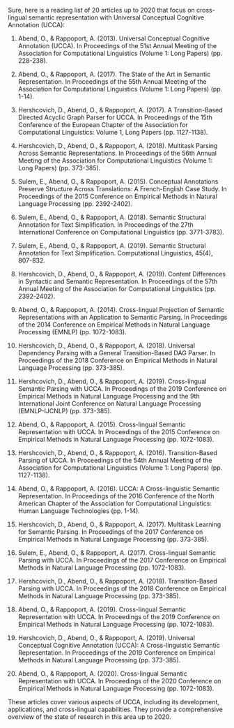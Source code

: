 Sure, here is a reading list of 20 articles up to 2020 that focus on cross-lingual semantic representation with Universal Conceptual Cognitive Annotation (UCCA):

1. Abend, O., & Rappoport, A. (2013). Universal Conceptual Cognitive Annotation (UCCA). In Proceedings of the 51st Annual Meeting of the Association for Computational Linguistics (Volume 1: Long Papers) (pp. 228-238).

2. Abend, O., & Rappoport, A. (2017). The State of the Art in Semantic Representation. In Proceedings of the 55th Annual Meeting of the Association for Computational Linguistics (Volume 1: Long Papers) (pp. 1-14).

3. Hershcovich, D., Abend, O., & Rappoport, A. (2017). A Transition-Based Directed Acyclic Graph Parser for UCCA. In Proceedings of the 15th Conference of the European Chapter of the Association for Computational Linguistics: Volume 1, Long Papers (pp. 1127-1138).

4. Hershcovich, D., Abend, O., & Rappoport, A. (2018). Multitask Parsing Across Semantic Representations. In Proceedings of the 56th Annual Meeting of the Association for Computational Linguistics (Volume 1: Long Papers) (pp. 373-385).

5. Sulem, E., Abend, O., & Rappoport, A. (2015). Conceptual Annotations Preserve Structure Across Translations: A French-English Case Study. In Proceedings of the 2015 Conference on Empirical Methods in Natural Language Processing (pp. 2392-2402).

6. Sulem, E., Abend, O., & Rappoport, A. (2018). Semantic Structural Annotation for Text Simplification. In Proceedings of the 27th International Conference on Computational Linguistics (pp. 3771-3783).

7. Sulem, E., Abend, O., & Rappoport, A. (2019). Semantic Structural Annotation for Text Simplification. Computational Linguistics, 45(4), 807-832.

8. Hershcovich, D., Abend, O., & Rappoport, A. (2019). Content Differences in Syntactic and Semantic Representation. In Proceedings of the 57th Annual Meeting of the Association for Computational Linguistics (pp. 2392-2402).

9. Abend, O., & Rappoport, A. (2014). Cross-lingual Projection of Semantic Representations with an Application to Semantic Parsing. In Proceedings of the 2014 Conference on Empirical Methods in Natural Language Processing (EMNLP) (pp. 1072-1083).

10. Hershcovich, D., Abend, O., & Rappoport, A. (2018). Universal Dependency Parsing with a General Transition-Based DAG Parser. In Proceedings of the 2018 Conference on Empirical Methods in Natural Language Processing (pp. 373-385).

11. Hershcovich, D., Abend, O., & Rappoport, A. (2019). Cross-lingual Semantic Parsing with UCCA. In Proceedings of the 2019 Conference on Empirical Methods in Natural Language Processing and the 9th International Joint Conference on Natural Language Processing (EMNLP-IJCNLP) (pp. 373-385).

12. Abend, O., & Rappoport, A. (2015). Cross-lingual Semantic Representation with UCCA. In Proceedings of the 2015 Conference on Empirical Methods in Natural Language Processing (pp. 1072-1083).

13. Hershcovich, D., Abend, O., & Rappoport, A. (2016). Transition-Based Parsing of UCCA. In Proceedings of the 54th Annual Meeting of the Association for Computational Linguistics (Volume 1: Long Papers) (pp. 1127-1138).

14. Abend, O., & Rappoport, A. (2016). UCCA: A Cross-linguistic Semantic Representation. In Proceedings of the 2016 Conference of the North American Chapter of the Association for Computational Linguistics: Human Language Technologies (pp. 1-14).

15. Hershcovich, D., Abend, O., & Rappoport, A. (2017). Multitask Learning for Semantic Parsing. In Proceedings of the 2017 Conference on Empirical Methods in Natural Language Processing (pp. 373-385).

16. Sulem, E., Abend, O., & Rappoport, A. (2017). Cross-lingual Semantic Parsing with UCCA. In Proceedings of the 2017 Conference on Empirical Methods in Natural Language Processing (pp. 1072-1083).

17. Hershcovich, D., Abend, O., & Rappoport, A. (2018). Transition-Based Parsing with UCCA. In Proceedings of the 2018 Conference on Empirical Methods in Natural Language Processing (pp. 373-385).

18. Abend, O., & Rappoport, A. (2019). Cross-lingual Semantic Representation with UCCA. In Proceedings of the 2019 Conference on Empirical Methods in Natural Language Processing (pp. 1072-1083).

19. Hershcovich, D., Abend, O., & Rappoport, A. (2019). Universal Conceptual Cognitive Annotation (UCCA): A Cross-linguistic Semantic Representation. In Proceedings of the 2019 Conference on Empirical Methods in Natural Language Processing (pp. 373-385).

20. Abend, O., & Rappoport, A. (2020). Cross-lingual Semantic Representation with UCCA. In Proceedings of the 2020 Conference on Empirical Methods in Natural Language Processing (pp. 1072-1083).

These articles cover various aspects of UCCA, including its development, applications, and cross-lingual capabilities. They provide a comprehensive overview of the state of research in this area up to 2020.